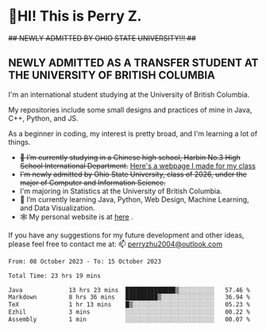 # 🌄HI! This is Perry Z. <br> #
<s>## NEWLY ADMITTED BY OHIO STATE UNIVERSITY!!! ##</s>
## NEWLY ADMITTED AS A TRANSFER STUDENT AT THE UNIVERSITY OF BRITISH COLUMBIA ##
I'm an international student studying at the University of British Columbia. <br>

My repositories include some small designs and practices of mine in Java, C++, Python, and JS. <br>

As a beginner in coding, my interest is pretty broad, and I'm learning a lot of things. <br>
- <s>🔭 I’m currently studying in a Chinese high school, Harbin No.3 High School International Department.</s> [Here's a webpage I made for my class](https://perry2004.github.io/weirdos/)
- <s> I'm newly admitted by Ohio State University, class of 2026, under the major of Computer and Information Science. </s>
- I'm majoring in Statistics at the University of British Columbia. 
- 🌱 I’m currently learning Java, Python, Web Design, Machine Learning, and Data Visualization. 
- 🕸️ My personal website is at <a href="https://zhu-yp.cn">here</a> .  

If you have any suggestions for my future development and other ideas, please feel free to contact me at: 📫 [perryzhu2004@outlook.com](mailto:perryzhu2004@outlook.com)

<!--START_SECTION:waka-->

```txt
From: 08 October 2023 - To: 15 October 2023

Total Time: 23 hrs 19 mins

Java             13 hrs 23 mins  ██████████████▒░░░░░░░░░░   57.46 %
Markdown         8 hrs 36 mins   █████████▒░░░░░░░░░░░░░░░   36.94 %
TeX              1 hr 13 mins    █▒░░░░░░░░░░░░░░░░░░░░░░░   05.23 %
Ezhil            3 mins          ░░░░░░░░░░░░░░░░░░░░░░░░░   00.22 %
Assembly         1 min           ░░░░░░░░░░░░░░░░░░░░░░░░░   00.07 %
```

<!--END_SECTION:waka-->
